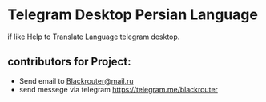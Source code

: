 # Telegram Desktop Persian Language

if like Help to Translate Language telegram desktop.

## contributors for Project:
* Send email to Blackrouter@mail.ru  
* send messege via telegram https://telegram.me/blackrouter
